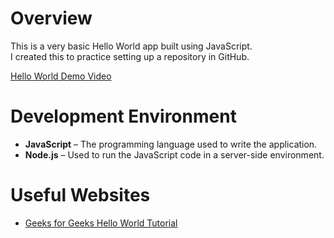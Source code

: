# Overview

This is a very basic Hello World app built using JavaScript.  
I created this to practice setting up a repository in GitHub.

[Hello World Demo Video](http://youtube.link.goes.here)

# Development Environment

- **JavaScript** – The programming language used to write the application.
- **Node.js** – Used to run the JavaScript code in a server-side environment.

# Useful Websites

* [Geeks for Geeks Hello World Tutorial](https://www.geeksforgeeks.org/javascript/javascript-hello-world/)